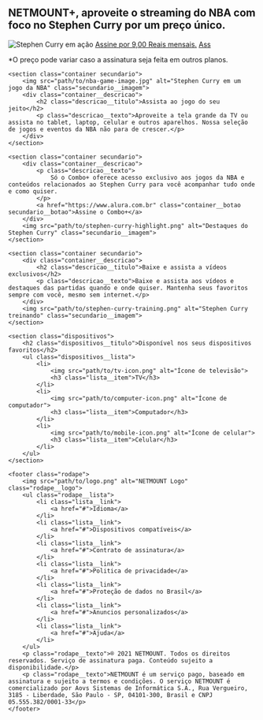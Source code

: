 <html>

<head>
    <title>NETMOUNT</title>
    <meta charset="UTF-8">
    <meta name="viewport" content="width=device-width, initial-scale=1">
    <link rel="stylesheet" href="styles.css">
    <link rel="preconnect" href="https://fonts.googleapis.com">
    <link rel="preconnect" href="https://fonts.gstatic.com" crossorigin>
    <link href="https://fonts.googleapis.com/css2?family=Inter:wght@400;700&display=swap" rel="stylesheet">
</head>

<body>
    <section class="principal container">
        <div class="container__caixa">
            <h1 class="container__titulo">NETMOUNT+, aproveite o streaming do NBA com foco no Stephen Curry por um preço único.</h1>
            <img src="path/to/stephen-curry-image.png" alt="Stephen Curry em ação" class="container__imagem">
            <a href="https://www.alura.com.br" class="container__botao">Assine por 9,00 Reais mensais.</a>
            <a href="https://www.alura.com.br" class="container__botao botao_secundario">Ass</a>
            <p class="container__aviso">*O preço pode variar caso a assinatura seja feita em outros planos.</p>
        </div>
    </section>

    <section class="container secundario">
        <img src="path/to/nba-game-image.jpg" alt="Stephen Curry em um jogo da NBA" class="secundario__imagem">
        <div class="container__descricao">
            <h2 class="descricao__titulo">Assista ao jogo do seu jeito</h2>
            <p class="descricao__texto">Aproveite a tela grande da TV ou assista no tablet, laptop, celular e outros aparelhos. Nossa seleção de jogos e eventos da NBA não para de crescer.</p>
        </div>
    </section>

    <section class="container secundario">
        <div class="container__descricao">
            <p class="descricao__texto">
                Só o Combo+ oferece acesso exclusivo aos jogos da NBA e conteúdos relacionados ao Stephen Curry para você acompanhar tudo onde e como quiser.
            </p>
            <a href="https://www.alura.com.br" class="container__botao secundario__botao">Assine o Combo+</a>
        </div>
        <img src="path/to/stephen-curry-highlight.png" alt="Destaques do Stephen Curry" class="secundario__imagem">
    </section>

    <section class="container secundario">
        <div class="container__descricao">
            <h2 class="descricao__titulo">Baixe e assista a vídeos exclusivos</h2>
            <p class="descricao__texto">Baixe e assista aos vídeos e destaques das partidas quando e onde quiser. Mantenha seus favoritos sempre com você, mesmo sem internet.</p>
        </div>
        <img src="path/to/stephen-curry-training.png" alt="Stephen Curry treinando" class="secundario__imagem">
    </section>
    
    <section class="dispositivos">
        <h2 class="dispositivos__titulo">Disponível nos seus dispositivos favoritos</h2>
        <ul class="dispositivos__lista">
            <li>
                <img src="path/to/tv-icon.png" alt="Ícone de televisão">
                <h3 class="lista__item">TV</h3>
            </li>
            <li>
                <img src="path/to/computer-icon.png" alt="Ícone de computador">
                <h3 class="lista__item">Computador</h3>
            </li>
            <li>
                <img src="path/to/mobile-icon.png" alt="Ícone de celular">
                <h3 class="lista__item">Celular</h3>
            </li>
        </ul>
    </section>

    <footer class="rodape">
        <img src="path/to/logo.png" alt="NETMOUNT Logo" class="rodape__logo">
        <ul class="rodape__lista">
            <li class="lista__link">
                <a href="#">Idioma</a>
            </li>
            <li class="lista__link">
                <a href="#">Dispositivos compatíveis</a>
            </li>
            <li class="lista__link">
                <a href="#">Contrato de assinatura</a>
            </li>
            <li class="lista__link">
                <a href="#">Politica de privacidade</a>
            </li>
            <li class="lista__link">
                <a href="#">Proteção de dados no Brasil</a>
            </li>
            <li class="lista__link">
                <a href="#">Anuncios personalizados</a>
            </li>
            <li class="lista__link">
                <a href="#">Ajuda</a>
            </li>
        </ul>
        <p class="rodape__texto">® 2021 NETMOUNT. Todos os direitos reservados. Serviço de assinatura paga. Conteúdo sujeito a disponibilidade.</p>
        <p class="rodape__texto">NETMOUNT é um serviço pago, baseado em assinatura e sujeito a termos e condições. O serviço NETMOUNT é comercializado por Aovs Sistemas de Informática S.A., Rua Vergueiro, 3185 - Liberdade, São Paulo - SP, 04101-300, Brasil e CNPJ 05.555.382/0001-33</p>
    </footer>
</body>

</html>
